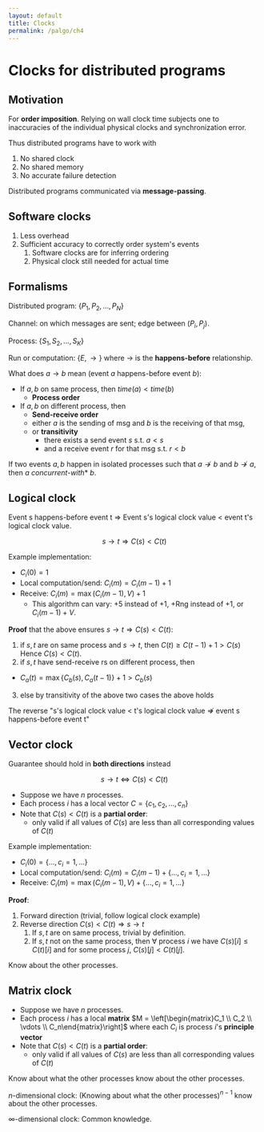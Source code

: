 ```yaml
---
layout: default
title: Clocks
permalink: /palgo/ch4
---
```


# Clocks for distributed programs

## Motivation

For **order imposition**. Relying on wall clock time subjects one to inaccuracies 
of the individual physical clocks and synchronization error.

Thus distributed programs have to work with

1. No shared clock
2. No shared memory
3. No accurate failure detection

Distributed programs communicated via **message-passing**.

## Software clocks

1. Less overhead
2. Sufficient accuracy to correctly order system's events
   1. Software clocks are for inferring ordering
   2. Physical clock still needed for actual time

## Formalisms

Distributed program: $\{P_1, P_2, \dots, P_N\}$

Channel: on which messages are sent; edge between $(P_i, P_j)$.

Process: $\{S_1, S_2, \dots, S_K\}$

Run or computation: $\{E, \rightarrow\}$ where $\rightarrow$ is the 
**happens-before** relationship.

What does $a \rightarrow b$ mean (event $a$ happens-before event $b$): 

- If $a, b$ on same process, then $time(a) < time(b)$
  - **Process order**
- If $a, b$ on different process, then 
  - **Send-receive order**
  - either $a$ is the sending of msg and $b$ is the receiving of that msg, 
  - or **transitivity**
    - there exists a send event $s$ s.t. $a < s$
    - and a receive event $r$ for that msg s.t. $r < b$

If two events $a, b$ happen in isolated processes  such that $a \nrightarrow b$ and $b \nrightarrow a$, then $a$ *concurrent-with** $b$.

## Logical clock

Event s happens-before event t $\Rightarrow$ Event s's logical clock value $<$ event t's logical clock value.

$$s \rightarrow t \Rightarrow C(s) < C(t)$$

Example implementation:
- $C_{i}(0) = 1$
- Local computation/send: $C_{i}(m) = C_{i}(m-1) + 1$
- Receive: $C_{i}(m) = \max(C_{i}(m-1), V) + 1$
  - This algorithm can vary: +5 instead of +1, +Rng instead of +1, or $C_{i}(m-1) + V$.

**Proof** that the above ensures $s \rightarrow t \Rightarrow C(s) < C(t)$:
1. if $s, t$ are on same process and $s \rightarrow t$, then $C(t) \geq C(t-1) + 1 > C(s)$ Hence $C(s) < C(t)$.
2. if $s, t$ have send-receive rs on different process, then 
  - $C_a(t) = \max\{C_b(s), C_a(t-1)\} + 1 > C_b(s)$
3. else by transitivity of the above two cases the above holds

The reverse "s's logical clock value $<$ t's logical clock value $\nRightarrow$ event s happens-before event t"

## Vector clock

Guarantee should hold in **both directions** instead

$$s \rightarrow t \Leftrightarrow C(s) < C(t)$$

- Suppose we have $n$ processes.
- Each process $i$ has a local vector $C = \{c_1, c_2, \dots, c_n\}$
- Note that $C(s) < C(t)$ is a **partial order**: 
  - only valid if all values of $C(s)$ are less than all corresponding values of $C(t)$

Example implementation:
- $C_{i}(0) = \{\dots, c_i = 1, \dots\}$
- Local computation/send: $C_{i}(m) = C_{i}(m-1) + \{\dots, c_i = 1, \dots\}$
- Receive: $C_{i}(m) = \max(C_{i}(m-1), V) + \{\dots, c_i = 1, \dots\}$

**Proof**: 

1. Forward direction (trivial, follow logical clock example)
2. Reverse direction $C(s) < C(t) \Rightarrow s \rightarrow t$  
   1. If $s,t$ are on same process, trivial by definition.
   2. If $s,t$ not on the same process, then $\forall$ process $i$ we have $C(s)[i] \leq C(t)[i]$ and for some process $j$, $C(s)[j] < C(t)[j]$.

Know about the other processes.

## Matrix clock

- Suppose we have $n$ processes.
- Each process $i$ has a local **matrix** $M = \left[\begin{matrix}C_1 \\ C_2 \\ \vdots \\ C_n\end{matrix}\right]$ where each $C_i$ is process $i$'s **principle vector**
- Note that $C(s) < C(t)$ is a **partial order**: 
  - only valid if all values of $C(s)$ are less than all corresponding values of $C(t)$

Know about what the other processes know about the other processes.

$n$-dimensional clock: (Knowing about what the other processes)$^{n-1}$ know about the other processes.

$\infty$-dimensional clock: Common knowledge.